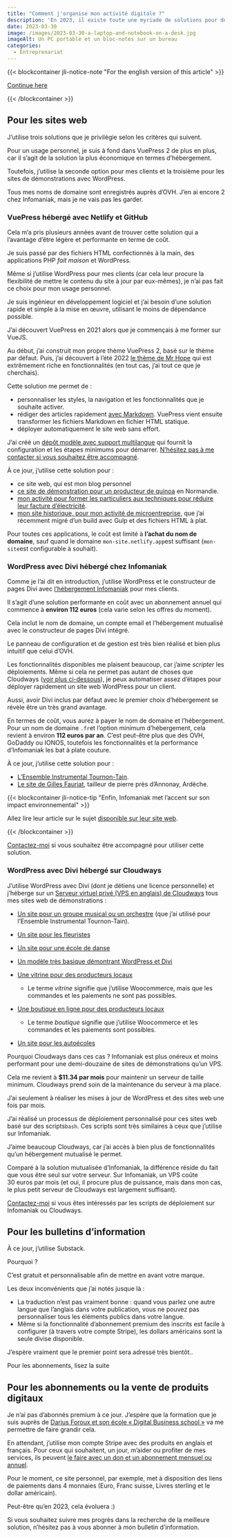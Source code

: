 ```yaml
---
title: "Comment j'organise mon activité digitale ?"
description: 'En 2023, il existe toute une myriade de solutions pour développer sa présence digitale. Dans cet article, je vais présenter mon organisation actuelle.'
date: 2023-03-30
image: /images/2023-03-30-a-laptop-and-notebook-on-a-desk.jpg
imageAlt: Un PC portable et un bloc-notes sur un bureau
categories:
  - Entreprenariat
---
```


<!-- more -->

{{< blockcontainer jli-notice-note "For the english version of this article" >}}

[Continue here](https://iamjeremie.me/2023-03/how-is-setup-my-digital-presence-today/)

{{< /blockcontainer >}}

## Pour les sites web

J’utilise trois solutions que je privilégie selon les critères qui suivent.

Pour un usage personnel, je suis à fond dans VuePress 2 de plus en plus, car il s’agit de la solution la plus économique en termes d’hébergement.

Toutefois, j’utilise la seconde option pour mes clients et la troisième pour les sites de démonstrations avec WordPress.

Tous mes noms de domaine sont enregistrés auprès d’OVH. J’en ai encore 2 chez Infomaniak, mais je ne vais pas les garder.

### VuePress hébergé avec Netlify et GitHub

Cela m’a pris plusieurs années avant de trouver cette solution qui a l’avantage d’être légère et performante en terme de coût.

Je suis passé par des fichiers HTML confectionnés à la main, des applications PHP _fait maison_ et WordPress.

Même si j’utilise WordPress pour mes clients (car cela leur procure la flexibilité de mettre le contenu du site à jour par eux-mêmes), je n’ai pas fait ce choix pour mon usage personnel.

Je suis ingénieur en développement logiciel et j’ai besoin d’une solution rapide et simple à la mise en œuvre, utilisant le moins de dépendance possible.

J’ai découvert VuePress en 2021 alors que je commençais à me former sur VueJS.

Au début, j’ai construit mon propre thème VuePress 2, basé sur le thème par défaut. Puis, j’ai découvert à l’été 2022 [le thème de Mr Hope](https://theme-hope.vuejs.press/) qui est extrêmement riche en fonctionnalités (en tout cas, j’ai tout ce que je cherchais).

Cette solution me permet de :

- personnaliser les styles, la navigation et les fonctionnalités que je souhaite activer.
- rédiger des articles rapidement [avec Markdown](https://fr.wikipedia.org/wiki/Markdown). VuePress vient ensuite transformer les fichiers Markdown en fichier HTML statique.
- déployer automatiquement le site web sans effort.

J’ai créé un [dépôt modèle avec support multilangue](https://github.com/Puzzlout/TemplateVuepress/) qui fournit la configuration et les étapes minimums pour démarrer. [N’hésitez pas à me contacter si vous souhaitez être accompagné](../../../page/contactez-moi/index.md).

À ce jour, j’utilise cette solution pour :

- ce site web, qui est mon blog personnel
- [ce site de démonstration pour un producteur de quinoa](https://demo-inflorescences.netlify.app/) en Normandie.
- [mon activité pour former les particuliers aux techniques pour réduire leur facture d’électricité](https://www.passonslecap.fr/).
- [mon site historique, pour mon activité de microentreprise,](https://puzzlout.com/fr) que j’ai récemment migré d’un build avec Gulp et des fichiers HTML à plat.

Pour toutes ces applications, le coût est limité à **l’achat du nom de domaine**, sauf quand le domaine `mon-site.netlify.app`est suffisant (`mon-site`est configurable à souhait).

### WordPress avec Divi hébergé chez Infomaniak

Comme je l’ai dit en introduction, j’utilise WordPress et le constructeur de pages Divi avec [l’hébergement Infomaniak](https://www.infomaniak.com/goto/fr/my-easy-site?utm_term=5ff70313bf816) pour mes clients.

Il s’agit d’une solution performante en coût avec un abonnement annuel qui commence à **environ 112 euros** (cela varie selon les offres du moment).

Cela inclut le nom de domaine, un compte email et l’hébergement mutualisé avec le constructeur de pages Divi intégré.

Le panneau de configuration et de gestion est très bien réalisé et bien plus intuitif que celui d’OVH.

Les fonctionnalités disponibles me plaisent beaucoup, car j’aime _scripter_ les déploiements. Même si cela ne permet pas autant de choses que Cloudways ([voir plus ci-dessous](#wordpress-avec-divi-heberge-sur-cloudways)), je peux automatiser assez d’étapes pour déployer rapidement un site web WordPress pour un client.

Aussi, avoir Divi inclus par défaut avec le premier choix d’hébergement se révèle être un très grand avantage.

En termes de coût, vous aurez à payer le nom de domaine et l’hébergement. Pour un nom de domaine `.fr`et l’option minimum d’hébergement, cela revient à environ **112 euros par an**. C’est peut-être plus que des OVH, GoDaddy ou IONOS, toutefois les fonctionnalités et la performance d’Infomaniak les bat à plate couture.

À ce jour, j’utilise cette solution pour :

- [L’Ensemble Instrumental Tournon-Tain](https://ensembleinstrumentaltournontain.fr/).
- [Le site de Gilles Fauriat](https://fauriat-ardeche.fr/), tailleur de pierre près d’Annonay, Ardèche.

{{< blockcontainer jli-notice-tip "Enfin, Infomaniak met l’accent sur son impact environnemental" >}}

Allez lire leur article sur le sujet [disponible sur leur site web](https://www.infomaniak.com/fr/ecologie).

{{< /blockcontainer >}}

[Contactez-moi](../../../page/contactez-moi/index.md) si vous souhaitez être accompagné pour utiliser cette solution.

### WordPress avec Divi hébergé sur Cloudways

J’utilise WordPress avec Divi (dont je détiens une licence personnelle) et j’héberge sur un [Serveur virtuel privé (VPS en anglais) de Cloudways](https://www.cloudways.com/en/?id=174912) tous mes sites web de démonstrations :

- [Un site pour un groupe musical ou un orchestre](https://music-demo-wp.puzzlout.com/) (que j’ai utilisé pour l’Ensemble Instrumental Tournon-Tain).
- [Un site pour les fleuristes](https://fleuriste-demo.puzzlout.com/)
- [Un site pour une école de danse](https://ecole-de-danse-demo.puzzlout.com/)
- [Un modèle très basique démontrant WordPress et Divi](https://blank-template-fr.madebyjeremie.fr/)
- [Une vitrine pour des producteurs locaux](https://magasin-producteurs-demo.puzzlout.com/)
  - Le terme _vitrine_ signifie que j’utilise Woocommerce, mais que les commandes et les paiements ne sont pas possibles.
- [Une boutique en ligne pour des producteurs locaux](https://boutique-producteurs-demo.puzzlout.com/)

  - Le terme _boutique_ signifie que j’utilise Woocommerce et les commandes et les paiements sont possibles.

- [Un site pour les autoécoles](https://auto-moto-ecole.puzzlout.com/)

Pourquoi Cloudways dans ces cas ? Infomaniak est plus onéreux et moins performant pour une demi-douzaine de sites de démonstrations qu’un VPS.

Cela me revient à **$11.34 par mois** pour maintenir un serveur de taille minimum. Cloudways prend soin de la maintenance du serveur à ma place.

J’ai seulement à réaliser les mises à jour de WordPress et des sites web une fois par mois.

J’ai réalisé un processus de déploiement personnalisé pour ces sites web basé sur des scripts`bash`. Ces scripts sont très similaires à ceux que j’utilise sur Infomaniak.

J’aime beaucoup Cloudways, car j’ai accès à bien plus de fonctionnalités qu’un hébergement mutualisé le permet.

Comparé à la solution mutualisée d’Infomaniak, la différence réside du fait que vous être seul sur votre serveur. Sur Infomaniak, un VPS coûte 30 euros par mois (et oui, il procure plus de puissance, mais dans mon cas, le plus petit serveur de Cloudways est largement suffisant).

[Contactez-moi](../../../page/contactez-moi/index.md) si vous êtes intéressés par les scripts de déploiement sur Infomaniak ou Cloudways.

## Pour les bulletins d’information

À ce jour, j’utilise Substack.

Pourquoi ?

C’est gratuit et personnalisable afin de mettre en avant votre marque.

Les deux inconvénients que j’ai notés jusque là :

- La traduction n’est pas vraiment bonne : quand vous parlez une autre langue que l’anglais dans votre publication, vous ne pouvez pas personnaliser tous les éléments publics dans votre langue.
- Même si la fonctionnalité d’abonnement premium des inscrits est facile à configurer (à travers votre compte Stripe), les dollars américains sont la seule divise disponible.

J’espère vraiment que le premier point sera adressé très bientôt..

Pour les abonnements, lisez la suite

## Pour les abonnements ou la vente de produits digitaux

Je n’ai pas d’abonnés premium à ce jour. J’espère que la formation que je suis auprès de [Darius Foroux et son école « Digital Business school »](https://members.dariusforoux.com/digitalbusiness-school) va me permettre de faire grandir cela.

En attendant, j’utilise mon compte Stripe avec des produits en anglais et français. Pour ceux qui souhaitent, un jour, m’aider ou profiter de mes services, ils peuvent [le faire avec un don et un abonnement mensuel ou annuel](../../../page/soutenez-moi/index.md).

Pour le moment, ce site personnel, par exemple, met à disposition des liens de paiements dans 4 monnaies (Euro, Franc suisse, Livres sterling et le dollar américain).

Peut-être qu’en 2023, cela évoluera :)

Si vous souhaitez suivre mes progrès dans la recherche de la meilleure solution, n’hésitez pas à vous abonner à mon bulletin d’information.
